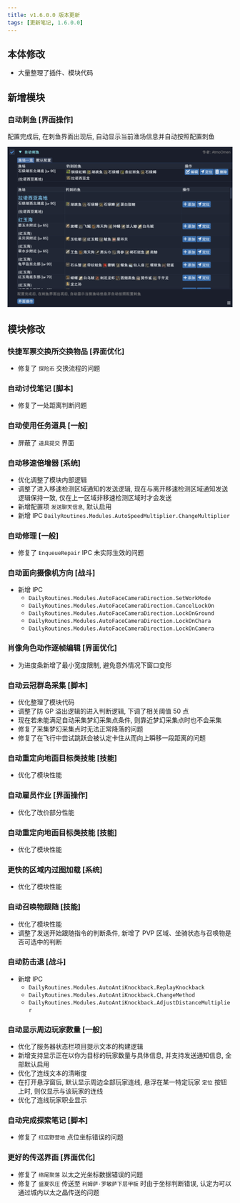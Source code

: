 ```yaml
---
title: v1.6.0.0 版本更新
tags: [更新笔记, 1.6.0.0]
---
```


## 本体修改

- 大量整理了插件、模块代码

## 新增模块

### 自动刺鱼 [界面操作]

配置完成后, 在刺鱼界面出现后, 自动显示当前渔场信息并自动按照配置刺鱼

![AutoSpearfish](/assets/Changelog/1.6.0.0/AutoSpearfish.png)

## 模块修改

### 快捷军票交换所交换物品 [界面优化]

- 修复了 `探险币` 交换流程的问题

### 自动讨伐笔记 [脚本]

- 修复了一处距离判断问题

### 自动使用任务道具 [一般]

- 屏蔽了 `道具提交` 界面

### 自动移速倍增器 [系统]

- 优化调整了模块内部逻辑
- 调整了进入移速检测区域通知的发送逻辑, 现在与离开移速检测区域通知发送逻辑保持一致, 仅在上一区域非移速检测区域时才会发送
- 新增配置项 `发送聊天信息`, 默认启用
- 新增 IPC `DailyRoutines.Modules.AutoSpeedMultiplier.ChangeMultiplier`

### 自动修理 [一般]

- 修复了 `EnqueueRepair` IPC 未实际生效的问题

### 自动面向摄像机方向 [战斗]

- 新增 IPC
    - `DailyRoutines.Modules.AutoFaceCameraDirection.SetWorkMode`
    - `DailyRoutines.Modules.AutoFaceCameraDirection.CancelLockOn`
    - `DailyRoutines.Modules.AutoFaceCameraDirection.LockOnGround`
    - `DailyRoutines.Modules.AutoFaceCameraDirection.LockOnChara`
    - `DailyRoutines.Modules.AutoFaceCameraDirection.LockOnCamera`

### 肖像角色动作逐帧编辑 [界面优化]

- 为进度条新增了最小宽度限制, 避免意外情况下窗口变形

### 自动云冠群岛采集 [脚本]

- 优化整理了模块代码
- 调整了防 GP 溢出逻辑的进入判断逻辑, 下调了相关阈值 50 点
- 现在若未能满足自动采集梦幻采集点条件, 则靠近梦幻采集点时也不会采集
- 修复了采集梦幻采集点时无法正常降落的问题
- 修复了在飞行中尝试跳跃会被认定卡住从而向上瞬移一段距离的问题

### 自动重定向地面目标类技能 [技能]

- 优化了模块性能

### 自动雇员作业 [界面操作]

- 优化了改价部分性能

### 自动重定向地面目标类技能 [技能]

- 优化了模块性能

### 更快的区域内过图加载 [系统]

- 优化了模块性能

### 自动召唤物跟随 [技能]

- 优化了模块性能
- 调整了发送开始跟随指令的判断条件, 新增了 PVP 区域、坐骑状态与召唤物是否可选中的判断

### 自动防击退 [战斗]

- 新增 IPC
    - `DailyRoutines.Modules.AutoAntiKnockback.ReplayKnockback`
    - `DailyRoutines.Modules.AutoAntiKnockback.ChangeMethod`
    - `DailyRoutines.Modules.AutoAntiKnockback.AdjustDistanceMultiplier`

### 自动显示周边玩家数量 [一般]

- 优化了服务器状态栏项目提示文本的构建逻辑
- 新增支持显示正在以你为目标的玩家数量与具体信息, 并支持发送通知信息, 全部默认启用
- 优化了连线文本的清晰度
- 在打开悬浮窗后, 默认显示周边全部玩家连线, 悬浮在某一特定玩家 `定位` 按钮上时, 则仅显示与该玩家的连线
- 优化了连线玩家职业显示

### 自动完成探索笔记 [脚本]

- 修复了 `红店野营地` 点位坐标错误的问题

### 更好的传送界面 [界面优化]

- 修复了 `络尾聚落` 以太之光坐标数据错误的问题
- 修复了 `盛夏农庄` 传送至 `利姆萨·罗敏萨下层甲板` 时由于坐标判断错误, 认定为可以通过城内以太之晶传送的问题
